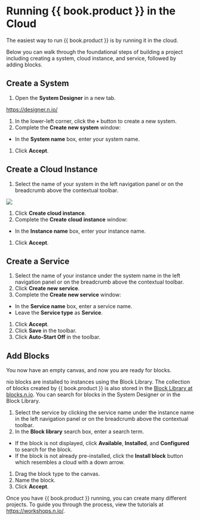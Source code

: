 # Running {{ book.product }} in the Cloud

The easiest way to run {{ book.product }} is by running it in the cloud.

Below you can walk through the foundational steps of building a project including creating a system, cloud instance, and service, followed by adding blocks.

## Create a System

1. Open the **System Designer** in a new tab.

  https://designer.n.io/

1. In the lower-left corner, click the **`+`** button to create a new system.
1. Complete the **Create new system** window:
  * In the **System name** box, enter your system name.
1. Click **Accept**.

## Create a Cloud Instance

1. Select the name of your system in the left navigation panel or on the breadcrumb above the contextual toolbar.

  ![](/img/hierarchy.gif)

1. Click **Create cloud instance**.
1. Complete the **Create cloud instance** window:
  * In the **Instance name** box, enter your instance name.
1. Click **Accept**.

## Create a Service

1. Select the name of your instance under the system name in the left navigation panel or on the breadcrumb above the contextual toolbar.
1. Click **Create new service**.
1. Complete the **Create new service** window:
  * In the **Service name** box, enter a service name.
  * Leave the **Service type** as **Service**.
1. Click **Accept**.
1. Click **Save** in the toolbar.
1. Click **Auto-Start Off** in the toolbar.

## Add Blocks
You now have an empty canvas, and now you are ready for blocks.

nio blocks are installed to instances using the Block Library. The collection of blocks created by {{ book.product }} is also stored in the [Block Library at blocks.n.io](https://blocks.n.io/). You can search for blocks in the System Designer or in the Block Library.

1. Select the service by clicking the service name under the instance name in the left navigation panel or on the breadcrumb above the contextual toolbar.
1. In the **Block library** search box, enter a search term.
* If the block is not displayed, click **Available**, **Installed**, and **Configured** to search for the block.
* If the block is not already pre-installed, click the **Install block** button which resembles a cloud with a down arrow.
1. Drag the block type to the canvas.
1. Name the block.
1. Click **Accept**.

Once you have {{ book.product }} running, you can create many different projects. To guide you through the process, view the tutorials at https://workshops.n.io/.

<!--
## Add a Cloud Instance

To create a cloud instance:

1. Log in to the System Designer.
2. Click the **+** button in the lower-left corner to create and name a new system.
3. Select the name of the system.
4. Select **Auto** for the Pubkeeper configuration.
5. Click **Accept**.
6. Click **Create a Cloud Instance**.
7. Type the name of the instance, leave the instance type as **n.io Cloud**, and click **Accept**.
8. Wait for the instance to spin up and note the name of the new instance on the left side.

## Add a Service

You now have an instance, but it is empty. Let's fix that!

To add a service:

1. Select the name of the instance.
2. Click **Add New Service**.
3. Type the name of the service, leave the service type as **Service**, and click **Accept**.


## Add a Block

You now have an empty canvas, and now you are ready for blocks.

nio blocks are installed to instances using the Block Library. The collection of blocks created by {{ book.product }} is also stored in the [Block Library at blocks.n.io](https://blocks.n.io/). You can search for blocks in the System Designer or in the Block Library.

To add a block:

1. Click the **Block Library** in the upper-right corner.
2. In the Search box, enter the name of a block. As you type, the list is filtered.
3. If the block is not displayed, click **Available**, **Installed**, and **Configured** to search for the block.
3. If the block is not already pre-installed, click the **Install Block** button which resembles a cloud with a down arrow.
3. Drag the block onto the canvas.
5. Type the name of the block and click **Accept**.
-->
